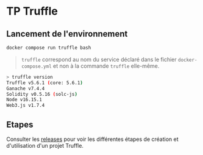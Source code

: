 # TP Truffle

## Lancement de l'environnement

```sh
docker compose run truffle bash
```

> `truffle` correspond au nom du service déclaré dans le fichier `docker-compose.yml` et non à la commande `truffle` elle-même.

```sh
> truffle version
Truffle v5.6.1 (core: 5.6.1)
Ganache v7.4.4
Solidity v0.5.16 (solc-js)
Node v16.15.1
Web3.js v1.7.4
```

## Etapes

Consulter les [releases](https://github.com/EmileCalixte/alyra-truffle/releases) pour voir les différentes étapes de création et d'utilisation d'un projet Truffle.

